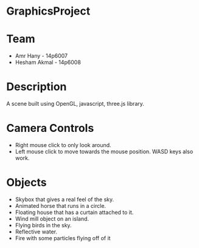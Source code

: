 # GraphicsProject

# Team
- Amr Hany - 14p6007
- Hesham Akmal - 14p6008

# Description
A scene built using OpenGL, javascript, three.js library.

# Camera Controls
- Right mouse click to only look around.
- Left mouse click to move towards the mouse position. WASD keys also work.

# Objects
- Skybox that gives a real feel of the sky.
- Animated horse that runs in a circle.
- Floating house that has a curtain attached to it.
- Wind mill object on an island.
- Flying birds in the sky.
- Reflective water.
- Fire with some particles flying off of it

